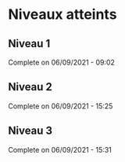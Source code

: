 # Niveaux atteints

## Niveau 1
Complete on 06/09/2021 - 09:02

## Niveau 2
Complete on 06/09/2021 - 15:25

## Niveau 3
Complete on 06/09/2021 - 15:31